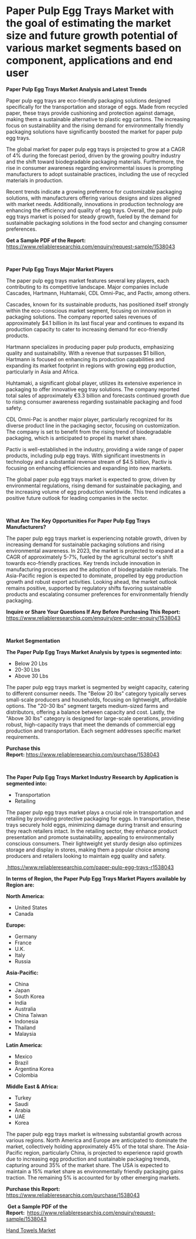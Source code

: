 <p><h1>Paper Pulp Egg Trays Market with the goal of estimating the market size and future growth potential of various market segments based on component, applications and end user</h1></p><p><strong>Paper Pulp Egg Trays Market Analysis and Latest Trends</strong></p>
<p><p>Paper pulp egg trays are eco-friendly packaging solutions designed specifically for the transportation and storage of eggs. Made from recycled paper, these trays provide cushioning and protection against damage, making them a sustainable alternative to plastic egg cartons. The increasing focus on sustainability and the rising demand for environmentally friendly packaging solutions have significantly boosted the market for paper pulp egg trays.</p><p>The global market for paper pulp egg trays is projected to grow at a CAGR of 4% during the forecast period, driven by the growing poultry industry and the shift toward biodegradable packaging materials. Furthermore, the rise in consumer awareness regarding environmental issues is prompting manufacturers to adopt sustainable practices, including the use of recycled materials in production.</p><p>Recent trends indicate a growing preference for customizable packaging solutions, with manufacturers offering various designs and sizes aligned with market needs. Additionally, innovations in production technology are enhancing the efficiency and quality of egg trays. Overall, the paper pulp egg trays market is poised for steady growth, fueled by the demand for sustainable packaging solutions in the food sector and changing consumer preferences.</p></p>
<p><strong>Get a Sample PDF of the Report:&nbsp;</strong> <a href="https://www.reliableresearchiq.com/enquiry/request-sample/1538043?utm_campaign=2309&utm_medium=2&utm_source=Github&utm_content=ia&utm_term=08022025&utm_id=paper-pulp-egg-trays">https://www.reliableresearchiq.com/enquiry/request-sample/1538043</a></p>
<p>&nbsp;</p>
<p><strong>Paper Pulp Egg Trays Major Market Players</strong></p>
<p><p>The paper pulp egg trays market features several key players, each contributing to its competitive landscape. Major companies include Cascades, Hartmann, Huhtamaki, CDL Omni-Pac, and Pactiv, among others.</p><p>Cascades, known for its sustainable products, has positioned itself strongly within the eco-conscious market segment, focusing on innovation in packaging solutions. The company reported sales revenues of approximately $4.1 billion in its last fiscal year and continues to expand its production capacity to cater to increasing demand for eco-friendly products.</p><p>Hartmann specializes in producing paper pulp products, emphasizing quality and sustainability. With a revenue that surpasses $1 billion, Hartmann is focused on enhancing its production capabilities and expanding its market footprint in regions with growing egg production, particularly in Asia and Africa.</p><p>Huhtamaki, a significant global player, utilizes its extensive experience in packaging to offer innovative egg tray solutions. The company reported total sales of approximately €3.3 billion and forecasts continued growth due to rising consumer awareness regarding sustainable packaging and food safety.</p><p>CDL Omni-Pac is another major player, particularly recognized for its diverse product line in the packaging sector, focusing on customization. The company is set to benefit from the rising trend of biodegradable packaging, which is anticipated to propel its market share.</p><p>Pactiv is well-established in the industry, providing a wide range of paper products, including pulp egg trays. With significant investments in technology and a substantial revenue stream of $4.5 billion, Pactiv is focusing on enhancing efficiencies and expanding into new markets.</p><p>The global paper pulp egg trays market is expected to grow, driven by environmental regulations, rising demand for sustainable packaging, and the increasing volume of egg production worldwide. This trend indicates a positive future outlook for leading companies in the sector.</p></p>
<p>&nbsp;</p>
<p><strong>What Are The Key Opportunities For Paper Pulp Egg Trays Manufacturers?</strong></p>
<p><p>The paper pulp egg trays market is experiencing notable growth, driven by increasing demand for sustainable packaging solutions and rising environmental awareness. In 2023, the market is projected to expand at a CAGR of approximately 5-7%, fueled by the agricultural sector's shift towards eco-friendly practices. Key trends include innovation in manufacturing processes and the adoption of biodegradable materials. The Asia-Pacific region is expected to dominate, propelled by egg production growth and robust export activities. Looking ahead, the market outlook remains positive, supported by regulatory shifts favoring sustainable products and escalating consumer preferences for environmentally friendly packaging.</p></p>
<p><strong>Inquire or Share Your Questions If Any Before Purchasing This Report:</strong> <a href="https://www.reliableresearchiq.com/enquiry/pre-order-enquiry/1538043?utm_campaign=2309&utm_medium=2&utm_source=Github&utm_content=ia&utm_term=08022025&utm_id=paper-pulp-egg-trays">https://www.reliableresearchiq.com/enquiry/pre-order-enquiry/1538043</a></p>
<p>&nbsp;</p>
<p><strong>Market Segmentation</strong></p>
<p><strong>The Paper Pulp Egg Trays Market Analysis by types is segmented into:</strong></p>
<p><ul><li>Below 20 Lbs</li><li>20-30 Lbs</li><li>Above 30 Lbs</li></ul></p>
<p><p>The paper pulp egg trays market is segmented by weight capacity, catering to different consumer needs. The "Below 20 lbs" category typically serves small-scale producers and households, focusing on lightweight, affordable options. The "20-30 lbs" segment targets medium-sized farms and distributors, offering a balance between capacity and cost. Lastly, the "Above 30 lbs" category is designed for large-scale operations, providing robust, high-capacity trays that meet the demands of commercial egg production and transportation. Each segment addresses specific market requirements.</p></p>
<p><strong>Purchase this Report:&nbsp;</strong><a href="https://www.reliableresearchiq.com/purchase/1538043?utm_campaign=2309&utm_medium=2&utm_source=Github&utm_content=ia&utm_term=08022025&utm_id=paper-pulp-egg-trays">https://www.reliableresearchiq.com/purchase/1538043</a></p>
<p>&nbsp;</p>
<p><strong>The Paper Pulp Egg Trays Market Industry Research by Application is segmented into:</strong></p>
<p><ul><li>Transportation</li><li>Retailing</li></ul></p>
<p><p>The paper pulp egg trays market plays a crucial role in transportation and retailing by providing protective packaging for eggs. In transportation, these trays securely hold eggs, minimizing damage during transit and ensuring they reach retailers intact. In the retailing sector, they enhance product presentation and promote sustainability, appealing to environmentally conscious consumers. Their lightweight yet sturdy design also optimizes storage and display in stores, making them a popular choice among producers and retailers looking to maintain egg quality and safety.</p></p>
<p><a href="https://www.reliableresearchiq.com/paper-pulp-egg-trays-r1538043?utm_campaign=2309&utm_medium=2&utm_source=Github&utm_content=ia&utm_term=08022025&utm_id=paper-pulp-egg-trays">&nbsp;https://www.reliableresearchiq.com/paper-pulp-egg-trays-r1538043</a></p>
<p><strong>In terms of Region, the Paper Pulp Egg Trays Market Players available by Region are:</strong></p>
<p>
    <p> <strong> North America: </strong>
        <ul>
            <li>United States</li>
            <li>Canada</li>
        </ul>
        </p> 
    <p> <strong> Europe: </strong>
        <ul>
            <li>Germany</li>
            <li>France</li>
            <li>U.K.</li>
            <li>Italy</li>
            <li>Russia</li>
        </ul>
        </p> 
    <p> <strong> Asia-Pacific: </strong>
        <ul>
            <li>China</li>
            <li>Japan</li>
            <li>South Korea</li>
            <li>India</li>
            <li>Australia</li>
            <li>China Taiwan</li>
            <li>Indonesia</li>
            <li>Thailand</li>
            <li>Malaysia</li>
        </ul>
        </p> 
    <p> <strong> Latin America: </strong>
        <ul>
            <li>Mexico</li>
            <li>Brazil</li>
            <li>Argentina Korea</li>
            <li>Colombia</li>
        </ul>
        </p> 
    <p> <strong> Middle East & Africa: </strong>
        <ul>
            <li>Turkey</li>
            <li>Saudi</li>
            <li>Arabia</li>
            <li>UAE</li>
            <li>Korea</li>
        </ul>
    </p>
    </p>
<p><p>The paper pulp egg trays market is witnessing substantial growth across various regions. North America and Europe are anticipated to dominate the market, collectively holding approximately 45% of the total share. The Asia-Pacific region, particularly China, is projected to experience rapid growth due to increasing egg production and sustainable packaging trends, capturing around 35% of the market share. The USA is expected to maintain a 15% market share as environmentally friendly packaging gains traction. The remaining 5% is accounted for by other emerging markets.</p></p>
<p><strong>Purchase this Report: </strong><a href="https://www.reliableresearchiq.com/purchase/1538043?utm_campaign=2309&utm_medium=2&utm_source=Github&utm_content=ia&utm_term=08022025&utm_id=paper-pulp-egg-trays">https://www.reliableresearchiq.com/purchase/1538043</a></p>
<p>&nbsp;<strong>Get a Sample PDF of the Report:&nbsp;&nbsp;</strong><a href="https://www.reliableresearchiq.com/enquiry/request-sample/1538043?utm_campaign=2309&utm_medium=2&utm_source=Github&utm_content=ia&utm_term=08022025&utm_id=paper-pulp-egg-trays">https://www.reliableresearchiq.com/enquiry/request-sample/1538043</a></p>
<p><strong></strong></p>
<p><p><a href="https://github.com/triattwood9919/Market-Research-Report-List-1/blob/main/hand-towels-market.md?utm_campaign=2309&utm_medium=2&utm_source=Github&utm_content=ia&utm_term=08022025&utm_id=paper-pulp-egg-trays">Hand Towels Market</a></p></p>
